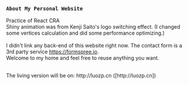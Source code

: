 ### `About My Personal Website`

Practice of React CRA
<br />
Shiny animation was from Kenji Saito's logo switching effect.
(I changed some vertices calculation and did some performance optimizing.)
<br />
<br />
I didn't link any back-end of this website right now. The contact form is a 3rd party service https://formspree.io.
<br />
Welcome to my home and feel free to reuse anything you want.


<br />
The living version will be on: 
http://luozp.cn ([http://luozp.cn])